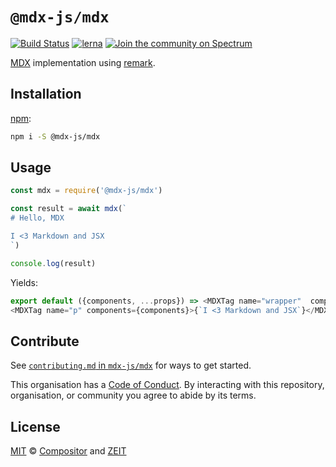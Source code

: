 # `@mdx-js/mdx`

[![Build Status][build-badge]][build]
[![lerna][lerna-badge]][lerna]
[![Join the community on Spectrum][spectrum-badge]][spectrum]

[MDX][] implementation using [remark][].

## Installation

[npm][]:

```sh
npm i -S @mdx-js/mdx
```

## Usage

```js
const mdx = require('@mdx-js/mdx')

const result = await mdx(`
# Hello, MDX

I <3 Markdown and JSX
`)

console.log(result)
```

Yields:

```js
export default ({components, ...props}) => <MDXTag name="wrapper"  components={components}><MDXTag name="h1" components={components}>{`Hello, MDX`}</MDXTag>
<MDXTag name="p" components={components}>{`I <3 Markdown and JSX`}</MDXTag></MDXTag>
```

## Contribute

See [`contributing.md` in `mdx-js/mdx`][contributing] for ways to get started.

This organisation has a [Code of Conduct][coc].
By interacting with this repository, organisation, or community you agree to
abide by its terms.

## License

[MIT][] © [Compositor][] and [ZEIT][]

<!-- Definitions -->

[build]: https://travis-ci.com/mdx-js/mdx

[build-badge]: https://travis-ci.com/mdx-js/mdx.svg?branch=master

[lerna]: https://lernajs.io/

[lerna-badge]: https://img.shields.io/badge/maintained%20with-lerna-cc00ff.svg

[spectrum]: https://spectrum.chat/mdx

[spectrum-badge]: https://withspectrum.github.io/badge/badge.svg

[contributing]: https://github.com/mdx-js/mdx/blob/master/contributing.md

[coc]: https://github.com/mdx-js/mdx/blob/master/code-of-conduct.md

[mit]: license

[remark]: https://github.com/remarkjs/remark

[compositor]: https://compositor.io

[zeit]: https://zeit.co

[mdx]: https://github.com/mdx-js/mdx

[npm]: https://docs.npmjs.com/cli/install
